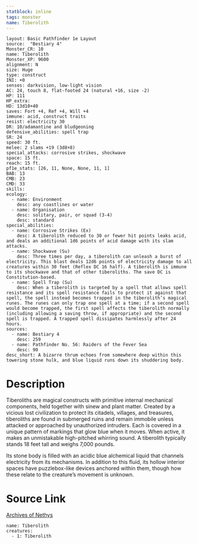 ```yaml
---
statblock: inline
tags: monster
name: Tiberolith
---
```

```statblock
layout: Basic Pathfinder 1e Layout
source:  "Bestiary 4"
Monster_CR: 10
name: Tiberolith
Monster_XP: 9600
alignment: N
size: Huge
type: construct
INI: +0
senses: darkvision, low-light vision
AC: 24, touch 8, flat-footed 24 (natural +16, size -2)
HP: 111
HP_extra: 
HD: 13d10+40
saves: Fort +4, Ref +4, Will +4
immune: acid, construct traits
resist: electricity 30
DR: 10/adamantine and bludgeoning
defensive_abilities: spell trap
SR: 24
speed: 30 ft.
melee: 2 slams +19 (3d8+8)
special_attacks: corrosive strikes, shockwave
space: 15 ft.
reach: 15 ft.
pf1e_stats: [26, 11, None, None, 11, 1]
BAB: 13
CMB: 23
CMD: 33
skills: 
ecology:
  - name: Environment
    desc: any coastlines or water
  - name: Organisation
    desc: solitary, pair, or squad (3-4)
    desc: standard
special_abilities:
  - name: Corrosive Strikes (Ex)
    desc: A tiberolith reduced to 30 or fewer hit points leaks acid, and deals an additional 1d6 points of acid damage with its slam attacks.
  - name: Shockwave (Su)
    desc: Three times per day, a tiberolith can unleash a burst of electricity. This blast deals 12d6 points of electricity damage to all creatures within 30 feet (Reflex DC 16 half). A tiberolith is immune to its shockwave and that of other tiberoliths. The save DC is Constitution-based.
  - name: Spell Trap (Su)
    desc: When a tiberolith is targeted by a spell that allows spell resistance and its spell resistance fails to protect it against that spell, the spell instead becomes trapped in the tiberolith’s magical runes. The runes can only trap one spell at a time; if a second spell would become trapped, the first spell affects the tiberolith normally (including allowing a saving throw, if appropriate) and the second spell is trapped. A trapped spell dissipates harmlessly after 24 hours.
sources:
  - name: Bestiary 4
    desc: 259
  - name: Pathfinder No. 56: Raiders of the Fever Sea
    desc: 90
desc_short: A bizarre thrum echoes from somewhere deep within this towering stone hulk, and blue liquid runs down its shuddering body.
```
# Description
Tiberoliths are magical constructs with primitive internal mechanical components, held together with sinew and plant matter. Created by a vicious lost civilization to protect its citadels, villages, and treasures, tiberoliths are found in submerged ruins and remain immobile unless attacked or approached by unauthorized intruders. Each is covered in a unique pattern of markings that glow blue when it moves. When active, it makes an unmistakable high-pitched whirring sound. A tiberolith typically stands 18 feet tall and weighs 7,000 pounds.

Its stone body is filled with an acidic blue alchemical liquid that channels electricity from its mechanisms. In addition to this fluid, its hollow interior spaces have puzzlebox-like devices anchored within them, though how these relate to the creature’s movement is unknown.
# Source Link
[Archives of Nethys](https://aonprd.com/MonsterDisplay.aspx?ItemName=Tiberolith)
```encounter-table
name: Tiberolith
creatures:
  - 1: Tiberolith
```
